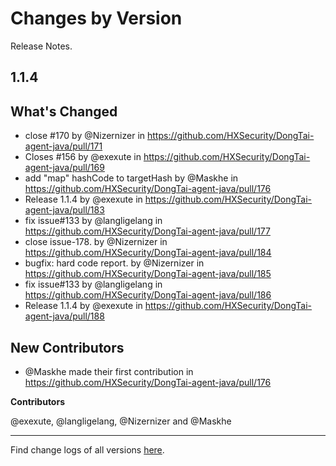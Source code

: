 Changes by Version
==================
Release Notes.

1.1.4
------------------
## What's Changed
* close #170 by @Nizernizer in https://github.com/HXSecurity/DongTai-agent-java/pull/171
* Closes #156 by @exexute in https://github.com/HXSecurity/DongTai-agent-java/pull/169
* add "map" hashCode to targetHash by @Maskhe in https://github.com/HXSecurity/DongTai-agent-java/pull/176
* Release 1.1.4 by @exexute in https://github.com/HXSecurity/DongTai-agent-java/pull/183
* fix issue#133 by @langligelang in https://github.com/HXSecurity/DongTai-agent-java/pull/177
* close issue-178. by @Nizernizer in https://github.com/HXSecurity/DongTai-agent-java/pull/184
* bugfix: hard code report. by @Nizernizer in https://github.com/HXSecurity/DongTai-agent-java/pull/185
* fix issue#133 by @langligelang in https://github.com/HXSecurity/DongTai-agent-java/pull/186
* Release 1.1.4 by @exexute in https://github.com/HXSecurity/DongTai-agent-java/pull/188

## New Contributors
* @Maskhe made their first contribution in https://github.com/HXSecurity/DongTai-agent-java/pull/176

**Contributors**

@exexute, @langligelang, @Nizernizer and @Maskhe


------------------

Find change logs of all versions [here](changes).
